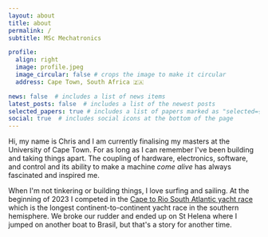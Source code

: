 ```yaml
---
layout: about
title: about
permalink: /
subtitle: MSc Mechatronics

profile:
  align: right
  image: profile.jpeg
  image_circular: false # crops the image to make it circular
  address: Cape Town, South Africa 🇿🇦

news: false  # includes a list of news items
latest_posts: false  # includes a list of the newest posts
selected_papers: true # includes a list of papers marked as "selected={true}"
social: true  # includes social icons at the bottom of the page
---
```


Hi, my name is Chris and I am currently finalising my masters at the University of Cape Town. For as long as I can remember I've been building and taking things apart. The coupling of hardware, electronics, software, and control and its ability to make a machine _come alive_ has always fascinated and inspired me.

When I'm not tinkering or building things, I love surfing and sailing. At the beginning of 2023 I competed in the [Cape to Rio South Atlantic yacht race](https://en.wikipedia.org/wiki/South_Atlantic_Race) which is the longest continent-to-continent yacht race in the southern hemisphere. We broke our rudder and ended up on St Helena where I jumped on another boat to Brasil, but that's a story for another time.
